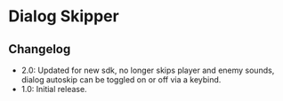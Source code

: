 # Dialog Skipper

## Changelog
- 2.0: Updated for new sdk, no longer skips player and enemy sounds, dialog autoskip can be toggled on or off via a keybind.
- 1.0: Initial release.